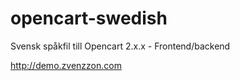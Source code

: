 # opencart-swedish
Svensk spåkfil till Opencart 2.x.x - Frontend/backend


http://demo.zvenzzon.com
